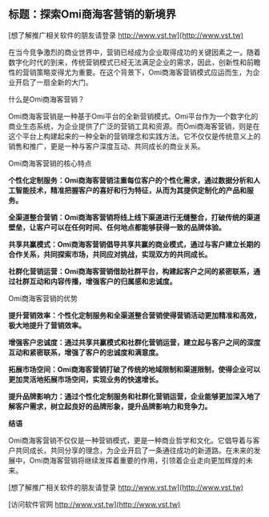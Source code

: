## **标题：探索Omi商海客营销的新境界**

[想了解推广相关软件的朋友请登录 http://www.vst.tw](http://www.vst.tw)

在当今竞争激烈的商业世界中，营销已经成为企业取得成功的关键因素之一。随着数字化时代的到来，传统营销模式已经无法满足企业的需求，因此，创新性和前瞻性的营销策略变得尤为重要。在这个背景下，Omi商海客营销模式应运而生，为企业开启了一扇全新的大门。

什么是Omi商海客营销？

Omi商海客营销是一种基于Omi平台的全新营销模式。Omi平台作为一个数字化的商业生态系统，为企业提供了广泛的营销工具和资源。而Omi商海客营销，则是在这个平台上构建起来的一种全新的营销理念和实践方法。它不仅仅是传统意义上的销售和推广，更是一种与客户深度互动、共同成长的商业关系。

Omi商海客营销的核心特点

**个性化定制服务：Omi商海客营销注重每位客户的个性化需求，通过数据分析和人工智能技术，精准把握客户的喜好和行为特征，从而为其提供定制化的产品和服务。**

**全渠道整合营销：Omi商海客营销将线上线下渠道进行无缝整合，打破传统的渠道壁垒，让客户可以在任何时间、任何地点都能够获得一致的品牌体验。**

**共享共赢模式：Omi商海客营销倡导共享共赢的商业模式，通过与客户建立长期的合作关系，共同探索市场，共同应对挑战，实现双方的共同成长。**

**社群化营销运营：Omi商海客营销借助社群平台，构建起客户之间的紧密联系，通过社群互动和内容传播，增强客户的归属感和忠诚度。**

Omi商海客营销的优势

**提升营销效率：个性化定制服务和全渠道整合营销使得营销活动更加精准和高效，极大地提升了营销效率。**

**增强客户忠诚度：通过共享共赢模式和社群化营销运营，建立起与客户之间的深度互动和紧密联系，增强了客户的忠诚度和满意度。**

**拓展市场空间：Omi商海客营销打破了传统的地域限制和渠道限制，使得企业可以更加灵活地拓展市场空间，实现业务的快速增长。**

**提升品牌影响力：通过个性化定制服务和社群化营销运营，企业能够更加深入地了解客户需求，树立起良好的品牌形象，提升品牌影响力和竞争力。**

**结语**

Omi商海客营销不仅仅是一种营销模式，更是一种商业哲学和文化。它倡导着与客户共同成长，共同分享的理念，为企业开启了一条通往成功的新道路。在未来的发展中，Omi商海客营销将继续发挥着重要的作用，引领着企业走向更加辉煌的未来。

[想了解推广相关软件的朋友请登录 http://www.vst.tw](http://www.vst.tw)


[访问软件官网 http://www.vst.tw](http://www.vst.tw)
